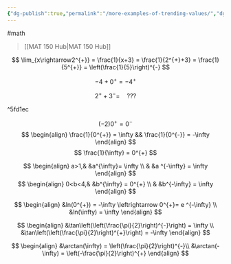 ```yaml
---
{"dg-publish":true,"permalink":"/more-examples-of-trending-values/","dgHomeLink":true,"dgPassFrontmatter":false}
---
```


#math 
> [[MAT 150 Hub|MAT 150 Hub]]

$$
\lim_{x\rightarrow2^{+}} = \frac{1}{x+3} = \frac{1}{2^{+}+3} = \frac{1}{5^{+}} = \left(\frac{1}{5}\right)^{-}
$$

$$
-4 +0^{+} = -4 ^{+}
$$

$$
2^{+} + 3^{-} = \quad???
$$

^5fd1ec

$$
(-2)0^{+} = 0^{-}
$$
$$
\begin{align}
\frac{1}{0^{+}} = \infty && \frac{1}{0^{-}} = -\infty
\end{align}
$$
$$
\frac{1}{\infty} = 0^{+}
$$

$$
\begin{align}
a>1,&  &a^{\infty}= \infty \\
 & &a ^{-\infty} = \infty
\end{align}
$$
$$
\begin{align}
0<b<4,& &b^{\infty} = 0^{+} \\
& &b^{-\infty} = \infty
\end{align}
$$

$$
\begin{align}
&ln(0^{+}) = -\infty \leftrightarrow 0^{+}= e ^{-\infty} \\
&ln(\infty) = \infty
\end{align}
$$

$$
\begin{align}
&\tan\left(\left(\frac{\pi}{2}\right)^{-}\right) = \infty \\
&\tan\left(\left(\frac{\pi}{2}\right)^{+}\right) = -\infty
\end{align}
$$

$$
\begin{align}
&\arctan(\infty) = \left(\frac{\pi}{2}\right)^{-}\\
&\arctan(-\infty) = \left(-\frac{\pi}{2}\right)^{+}
\end{align}
$$
